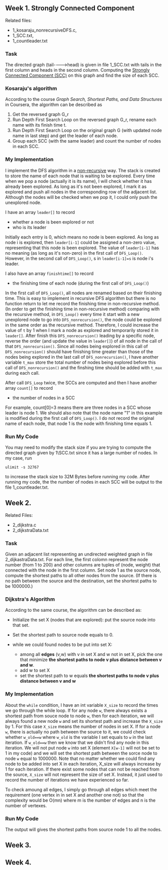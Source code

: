 ## Week 1. Strongly Connected Component
Related files:

* 1\_kosaraju\_nonrecursiveDFS.c,
* 1\_SCC.txt,
* 1\_countleader.txt

### Task
The directed graph (tail---->head) is given in file 1\_SCC.txt with tails in the first column and heads in the second column. Computing the [Strongly Connected Component (SCC)](https://en.wikipedia.org/wiki/Strongly_connected_component) on this graph and find the size of each SCC.


### Kosaraju's algorithm
According to the course *Graph Search, Shortest Paths, and Data Structures* in Coursera, the algorithm can be described as

1. Get the reversed graph G_r
2. Run Depth First Search Loop on the reversed graph G_r, rename each name with its finish time t.
3. Run Depth First Search Loop on the original graph G (with updated node name in last step) and get the leader of each node.
4. Group each SCC (with the same leader) and count the number of nodes in each SCC.

### My Implementation
I implement the DFS algorithm in a [non-recursive](https://en.wikipedia.org/wiki/Depth-first_search#Pseudocode) way. The stack is created to store the name of each node that is waiting to be explored. Every time when we pop a node (actually it is its name), I will check whether it has already been explored. As long as it's not been explored, I mark it as explored and push all nodes in the corresponding row of the adjacent list. Although the nodes will be checked when we pop it, I could only push the unexplored node.

I have an array `leader[]` to record

* whether a node is been explored or not
* who is its leader

Initially each entry is 0, which means no node is been explored. As long as node i is explored, then `leader[i-1]` could be assigned a non-zero value, representing that this node is been explored. The value of `leader[i-1]` has no meaning (as long as it's non-zero) in the first call of `DFS_Loop()`. However, in the second call of `DFS_Loop()`, s in `leader[i-1]=s` is node i's leader.

I also have an array `finishtime[]` to record

* the finishing time of each node (during the first call of `DFS_Loop()`)

In the first call of `DFS_Loop()`, all nodes are renamed based on their finishing time. This is easy to implement in recursive DFS algorithm but there is no function return to let me record the finishing time in non-recursive method. (In order to get the finishing time in non-recursive method) comparing with the recursive method, in `DFS_Loop()` every time it start with a new unexplored node to go into `DFS_nonrecursion()`, the node could be explored in the same order as the recursive method. Therefore, I could increase the value of `t` by 1 when I mark a node as explored and temporarily stored it in `leader[]`. After finish this `DFS_nonrecursion()` leading by a specific node, reverse the order (and update the value in `leader[]`) of all node in the call of that `DFS_nonrecursion()`. Since all nodes being explored in this call of `DFS_nonrecursion()` should have finishing time greater than those of the nodes being explored in the last call of `DFS_nonrecursion()`, I have another variable `t_max` store the total number of nodes being explored before this call of `DFS_nonrecursion()` and the finshing time should be added with `t_max` during each call.	

After call `DFS_Loop` twice, the SCCs are computed and then I have another array `count[]` to record

* the number of nodes in a SCC

For example, count[0]=3 means there are three nodes in a SCC whose leader is node 1. We should also note that the node name "1" in this example is modified during the first call of `DFS_Loop()`. I do not record the original name of each node, that node 1 is the node with finishing time equals 1.

### Run My Code
You may need to modify the stack size if you are trying to compute the directed graph given by 1\SCC.txt since it has a large number of nodes. In my case, run

	ulimit -s 32767
	
to increase the stack size to 32M Bytes before running my code. After running my code, the the number of nodes in each SCC will be output to the file 1\_countleader.txt.

## Week 2.
Related Files:

* 2_dijkstra.c
* 2_dijkstraData.txt

### Task

Given an adjacent list representing an undirected weighted graph in file 2_dijkastraData.txt. For each line, the first colomn represent the node number (from 1 to 200) and other columns are tuples of (node, weight) that connected with the node in the first column. Set node 1 as the source node, compute the shortest paths to all other nodes from the source. (If there is no path between the source and the destination, set the shortest paths to be 1000000.)

### Dijkstra's Algorithm

According to the same course, the algorithm can be described as:

* Initialize the set X (nodes that are explored): put the source node into that set.
* Set the shortest path to source node equals to 0.

* while we could found nodes to be put into set X:
	* among all **edges** (v,w) with v in set X and w not in set X, pick the one that minimize **the shortest paths to node v plus distance between v and w**. 
	* add w to set X
	* set the shortest path to w equals **the shortest paths to node v plus distance between v and w**

### My Implementation

About the `while` condition, I have an int variable `X_size` to record the times we go through the while loop. If for any node `w`, there always exists a shortest path from souce node to node `w`, then for each iteration, we will always found a new node `w` and set its shortest path and increase the `X_size` by 1. For this case `X_size` means the number of nodes in set X. If for a node `w`, there is actually no path between the source to it, we could check whether `w_old==w` where `w_old` is the variable I set equals to `w` in the last iteration. If `w_old==w` then we know that we didn't find any node in this iteration. We will not put node `w` into set X (element `X[w-1]` will not be set to 1 in my code) and we will set the shortest path between the sorce node to node `w` equal to 1000000. Note that no matter whether we could find any node to be added into set X in each iteration, X_size will always increase by 1 for each iteration. If there exist some nodes that can not be reached from the source, `X_size` will not represent the size of set X. Instead, it just used to record the number of iterations we have experienced so far.

To check amoung all edges, I simply go through all edges which meet the requirement (one vertex in in set X and another one not) so that the complexity would be O(mn) where m is the number of edges and n is the number of vertexes.

### Run My Code

The output will gives the shortest paths from source node 1 to all the nodes.

## Week 3.

## Week 4.
























